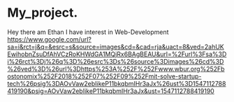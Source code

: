 # My_project.
Hey there am Ethan
I have interest in Web-Development
https://www.google.com/url?sa=i&rct=j&q=&esrc=s&source=images&cd=&cad=rja&uact=8&ved=2ahUKEwihobnZsuDfAhVCzRoKHWdGA1MQjRx6BAgBEAU&url=%2Furl%3Fsa%3Di%26rct%3Dj%26q%3D%26esrc%3Ds%26source%3Dimages%26cd%3D%26ved%3D%26url%3Dhttps%253A%252F%252Fwww.wbur.org%252Fbostonomix%252F2018%252F07%252F09%252Fmit-solve-startup-tech%26psig%3DAOvVaw2ebIikeP11bkqbmIHr3aJx%26ust%3D1547112788419190&psig=AOvVaw2ebIikeP11bkqbmIHr3aJx&ust=1547112788419190
